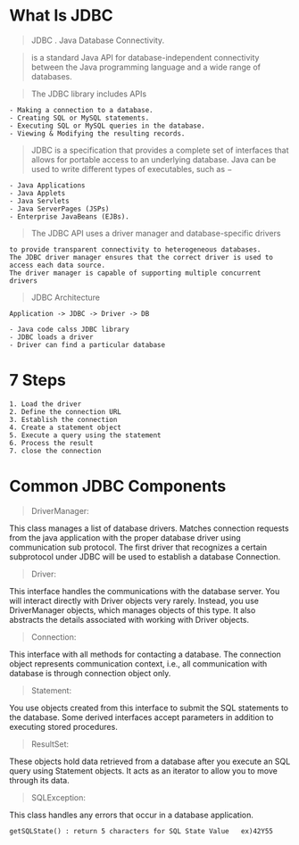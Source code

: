 # What Is JDBC


> JDBC . Java Database Connectivity.


> is a standard Java API for database-independent connectivity between the Java programming language and a wide range of databases.


> The JDBC library includes APIs  

    - Making a connection to a database.
    - Creating SQL or MySQL statements.
    - Executing SQL or MySQL queries in the database.
    - Viewing & Modifying the resulting records.
    
    
> JDBC is a specification that provides a complete set of interfaces that allows for portable access to an underlying database. 
Java can be used to write different types of executables, such as −
 
    - Java Applications
    - Java Applets
    - Java Servlets
    - Java ServerPages (JSPs)
    - Enterprise JavaBeans (EJBs).
 
 
> The JDBC API uses a driver manager and database-specific drivers 
    
    to provide transparent connectivity to heterogeneous databases.
    The JDBC driver manager ensures that the correct driver is used to access each data source. 
    The driver manager is capable of supporting multiple concurrent drivers 


> JDBC Architecture

    Application -> JDBC -> Driver -> DB

    - Java code calss JDBC library
    - JDBC loads a driver
    - Driver can find a particular database

# 7 Steps 
   
    
    1. Load the driver
    2. Define the connection URL
    3. Establish the connection
    4. Create a statement object
    5. Execute a query using the statement
    6. Process the result
    7. close the connection
    
# Common JDBC Components
 
> DriverManager: 

This class manages a list of database drivers. 
Matches connection requests from the java application with the proper database driver using communication sub protocol. 
The first driver that recognizes a certain subprotocol under JDBC will be used to establish a database Connection.

> Driver: 

This interface handles the communications with the database server. You will interact directly with Driver objects very rarely. Instead, you use DriverManager objects, which manages objects of this type. It also abstracts the details associated with working with Driver objects.

> Connection: 

This interface with all methods for contacting a database. The connection object represents communication context, i.e., all communication with database is through connection object only.

> Statement: 

You use objects created from this interface to submit the SQL statements to the database. Some derived interfaces accept parameters in addition to executing stored procedures.

> ResultSet:

These objects hold data retrieved from a database after you execute an SQL query using Statement objects. It acts as an iterator to allow you to move through its data.

> SQLException: 

This class handles any errors that occur in a database application.

    getSQLState() : return 5 characters for SQL State Value   ex)42Y55
    

